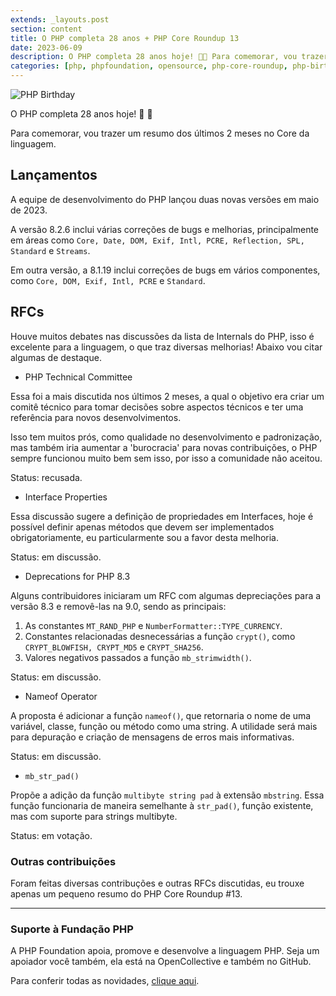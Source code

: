```yaml
---
extends: _layouts.post
section: content
title: O PHP completa 28 anos + PHP Core Roundup 13
date: 2023-06-09
description: O PHP completa 28 anos hoje! 🐘🎉 Para comemorar, vou trazer um resumo dos últimos 2 meses no Core da linguagem.
categories: [php, phpfoundation, opensource, php-core-roundup, php-birthday]
---
```


![PHP Birthday](/assets/images/blog/php-birthday.jpeg)

O PHP completa 28 anos hoje! 🐘 🎉

Para comemorar, vou trazer um resumo dos últimos 2 meses no Core da linguagem.

## Lançamentos

A equipe de desenvolvimento do PHP lançou duas novas versões em maio de 2023.

A versão 8.2.6 inclui várias correções de bugs e melhorias, principalmente em áreas como `Core, Date, DOM, Exif, Intl, PCRE, Reflection, SPL, Standard` e `Streams`.

Em outra versão, a 8.1.19 inclui correções de bugs em vários componentes, como `Core, DOM, Exif, Intl, PCRE` e `Standard`.

## RFCs

Houve muitos debates nas discussões da lista de Internals do PHP, isso é excelente para a linguagem, o que traz diversas melhorias! Abaixo vou citar algumas de destaque.

* PHP Technical Committee

Essa foi a mais discutida nos últimos 2 meses, a qual o objetivo era criar um comitê técnico para tomar decisões sobre aspectos técnicos e ter uma referência para novos desenvolvimentos.

Isso tem muitos prós, como qualidade no desenvolvimento e padronização, mas também iria aumentar a 'burocracia' para novas contribuições, o PHP sempre funcionou muito bem sem isso, por isso a comunidade não aceitou.

Status: recusada.

* Interface Properties

Essa discussão sugere a definição de propriedades em Interfaces, hoje é possível definir apenas métodos que devem ser implementados obrigatoriamente, eu particularmente sou a favor desta melhoria.

Status: em discussão.

* Deprecations for PHP 8.3

Alguns contribuidores iniciaram um RFC com algumas depreciações para a versão 8.3 e removê-las na 9.0, sendo as principais:

1. As constantes `MT_RAND_PHP` e `NumberFormatter::TYPE_CURRENCY`.
2. Constantes relacionadas desnecessárias a função `crypt()`, como `CRYPT_BLOWFISH, CRYPT_MD5` e `CRYPT_SHA256`.
3. Valores negativos passados a função `mb_strimwidth()`.

Status: em discussão.

* Nameof Operator

A proposta é adicionar a função `nameof()`, que retornaria o nome de uma variável, classe, função ou método como uma string. A utilidade será mais para depuração e criação de mensagens de erros mais informativas.

Status: em discussão.

* `mb_str_pad()`

Propõe a adição da função `multibyte string pad` à extensão `mbstring`. Essa função funcionaria de maneira semelhante à `str_pad()`, função existente, mas com suporte para strings multibyte.

Status: em votação.

### Outras contribuições

Foram feitas diversas contribuções e outras RFCs discutidas, eu trouxe apenas um pequeno resumo do PHP Core Roundup #13.

----

### Suporte à Fundação PHP

A PHP Foundation apoia, promove e desenvolve a linguagem PHP. Seja um apoiador você também, ela está na OpenCollective e também no GitHub.

Para conferir todas as novidades, [clique aqui](https://thephp.foundation/blog/2023/06/06/php-core-roundup-13/).
